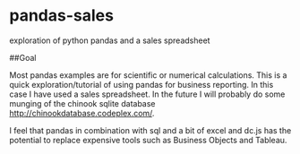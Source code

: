 pandas-sales
============

exploration of python pandas and a sales spreadsheet


##Goal

Most pandas examples are for scientific or numerical calculations. This is a quick exploration/tutorial of using pandas for business reporting. In this case I have used a sales spreadsheet. In the future I will probably do some munging of the chinook sqlite database <http://chinookdatabase.codeplex.com/>.


I feel that pandas in combination with sql and a bit of excel and dc.js has the potential to replace expensive tools such as Business Objects and Tableau.
